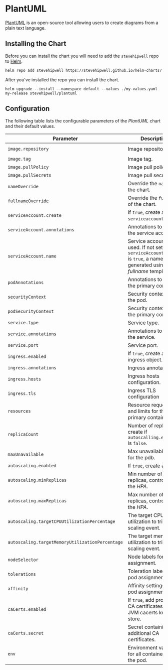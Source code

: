 # PlantUML

[PlantUML](https://plantuml.com/) is an open-source tool allowing users to create diagrams from a plain text language.

## Installing the Chart

Before you can install the chart you will need to add the `stevehipwell` repo to [Helm](https://helm.sh/).

```shell
helm repo add stevehipwell https://stevehipwell.github.io/helm-charts/
```

After you've installed the repo you can install the chart.

```shell
helm upgrade --install --namespace default --values ./my-values.yaml my-release stevehipwell/plantuml
```

## Configuration

The following table lists the configurable parameters of the _PlantUML_ chart and their default values.

| Parameter                         | Description                                                                                                                      | Default                    |
| --------------------------------- | -------------------------------------------------------------------------------------------------------------------------------- | -------------------------- |
| `image.repository`                | Image repository.                                                                                                                | `plantuml/plantuml-server` |
| `image.tag`                       | Image tag.                                                                                                                       | `jetty-v1.2020.18`                    |
| `image.pullPolicy`                | Image pull policy.                                                                                                               | `IfNotPresent`             |
| `image.pullSecrets`               | Image pull secrets.                                                                                                              | `[]`                       |
| `nameOverride`                    | Override the `name` of the chart.                                                                                                | `nil`                      |
| `fullnameOverride`                | Override the `fullname` of the chart.                                                                                            | `nil`                      |
| `serviceAccount.create`           | If `true`, create a new `serviceaccount`.                                                                                        | `true`                     |
| `serviceAccount.annotations`      | Annotations to add to the service account.                                                                                       | `{}`                       |
| `serviceAccount.name`             | Service account to be used. If not set and `serviceAccount.create` is `true`, a name is generated using the _fullname_ template. | `nil`                      |
| `podAnnotations`                  | Annotations to add to the primary container.                                                                                     | `{}`                       |
| `securityContext`                 | Security context for the pod.                                                                                                    | `{}`                       |
| `podSecurityContext`              | Security context for the primary container.                                                                                      | `{}`                       |
| `service.type`                            | Service type.                                                                                                                    | `ClusterIP`                          |
| `service.annotations`                     | Annotations to add to the service.                                                                                               | `{}`                                 |
| `service.port`                            | Service port.                                                                                                                    | `80`                               |
| `ingress.enabled`                               | If `true`, create an ingress object.                                                                                             | `false`                                 |
| `ingress.annotations`                           | Ingress annotations.                                                                                                             | `{}`                                    |
| `ingress.hosts`                                 | Ingress hosts configuration.                                                                                                     | `[]`                                    |
| `ingress.tls`                                   | Ingress TLS configuration                                                                                                        | `[]`                                    |
| `resources`                       | Resource requests and limits for the primary container.                                                                          | `nil`                      |
| `replicaCount`                                  | Number of replicas to create if `autoscalling.enabled` is `false`.                                                               | `1`                                     |
| `maxUnavailable`                 | Max unavailable pods for the pdb.                                                                                                        | `0`                                   |
| `autoscaling.enabled`                           | If `true`, create a _HPA_.                                                                                                       | `true`                                     |
| `autoscaling.minReplicas`                       | Min number of replicas, controlled by the _HPA_.                                                                                 | `1`                                     |
| `autoscaling.maxReplicas`                       | Max number of replicas, controlled by the _HPA_.                                                                                 | `3`                                     |
| `autoscaling.targetCPUUtilizationPercentage`    | The target CPU utilization to trigger a scaling event.                                                                           | `80`                                     |
| `autoscaling.targetMemoryUtilizationPercentage` | The target memory utilization to trigger a scaling event.                                                                        | `80`                                     |
| `nodeSelector`                    | Node labels for pod assignment.                                                                                                  | `{}`                       |
| `tolerations`                     | Toleration labels for pod assignment.                                                                                            | `[]`                       |
| `affinity`                        | Affinity settings for pod assignment.                                                                                            | `{}`                       |
| `caCerts.enabled`                         | If `true`, add provided CA certificates to the JVM cacerts key store.                                                            | `false`                              |
| `caCerts.secret`                          | Secret containing the additional CA certificates.                                                                                | `nil`                                |
| `env`                                     | Environment variables for all containers in the pod.                                                                             | `nil`                                |
